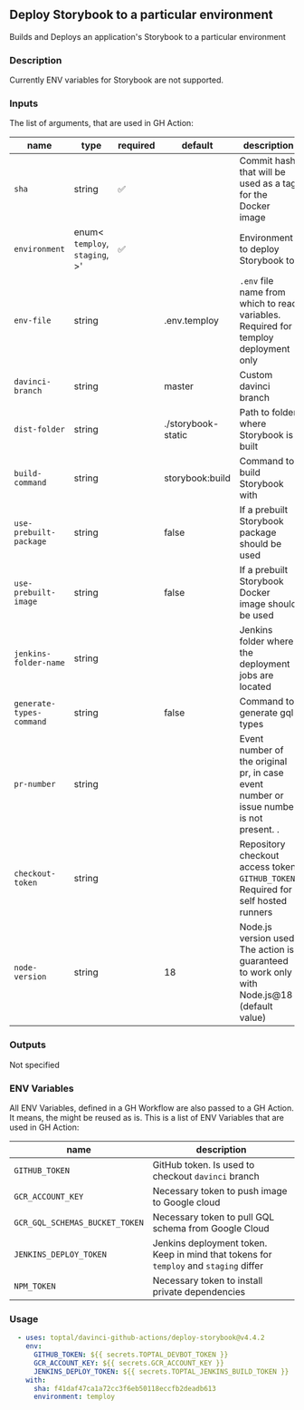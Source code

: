 ## Deploy Storybook to a particular environment

Builds and Deploys an application's Storybook to a particular environment

### Description

Currently ENV variables for Storybook are not supported.

### Inputs

The list of arguments, that are used in GH Action:

| name                     | type                                       | required | default            | description                                                                                 |
| ------------------------ | ------------------------------------------ | -------- | ------------------ | ------------------------------------------------------------------------------------------- |
| `sha`                    | string                                     | ✅        |                    | Commit hash that will be used as a tag for the Docker image                                 |
| `environment`            | enum<<br/>`temploy`,<br/>`staging`,<br/>>' | ✅        |                    | Environment to deploy Storybook to                                                          |
| `env-file`               | string                                     |          | .env.temploy       | `.env` file name from which to read variables. Required for temploy deployment only         |
| `davinci-branch`         | string                                     |          | master             | Custom davinci branch                                                                       |
| `dist-folder`            | string                                     |          | ./storybook-static | Path to folder where Storybook is built                                                     |
| `build-command`          | string                                     |          | storybook:build    | Command to build Storybook with                                                             |
| `use-prebuilt-package`   | string                                     |          | false              | If a prebuilt Storybook package should be used                                              |
| `use-prebuilt-image`     | string                                     |          | false              | If a prebuilt Storybook Docker image should be used                                         |
| `jenkins-folder-name`    | string                                     |          |                    | Jenkins folder where the deployment jobs are located                                        |
| `generate-types-command` | string                                     |          | false              | Command to generate gql types                                                               |
| `pr-number`              | string                                     |          |                    | Event number of the original pr, in case event number or issue number is not present. .     |
| `checkout-token`         | string                                     |          |                    | Repository checkout access token `GITHUB_TOKEN`. Required for self hosted runners           |
| `node-version`           | string                                     |          | 18                 | Node.js version used. The action is guaranteed to work only with Node.js@18 (default value) |

### Outputs

Not specified

### ENV Variables

All ENV Variables, defined in a GH Workflow are also passed to a GH Action. It means, the might be reused as is.
This is a list of ENV Variables that are used in GH Action:

| name                           | description                                                                           |
| ------------------------------ | ------------------------------------------------------------------------------------- |
| `GITHUB_TOKEN`                 | GitHub token. Is used to checkout `davinci` branch                                    |
| `GCR_ACCOUNT_KEY`              | Necessary token to push image to Google cloud                                         |
| `GCR_GQL_SCHEMAS_BUCKET_TOKEN` | Necessary token to pull GQL schema from Google Cloud                                  |
| `JENKINS_DEPLOY_TOKEN`         | Jenkins deployment token. Keep in mind that tokens for `temploy` and `staging` differ |
| `NPM_TOKEN`                    | Necessary token to install private dependencies                                       |

### Usage

```yaml
  - uses: toptal/davinci-github-actions/deploy-storybook@v4.4.2
    env:
      GITHUB_TOKEN: ${{ secrets.TOPTAL_DEVBOT_TOKEN }}
      GCR_ACCOUNT_KEY: ${{ secrets.GCR_ACCOUNT_KEY }}
      JENKINS_DEPLOY_TOKEN: ${{ secrets.TOPTAL_JENKINS_BUILD_TOKEN }}
    with:
      sha: f41daf47ca1a72cc3f6eb50118eccfb2deadb613
      environment: temploy
```
